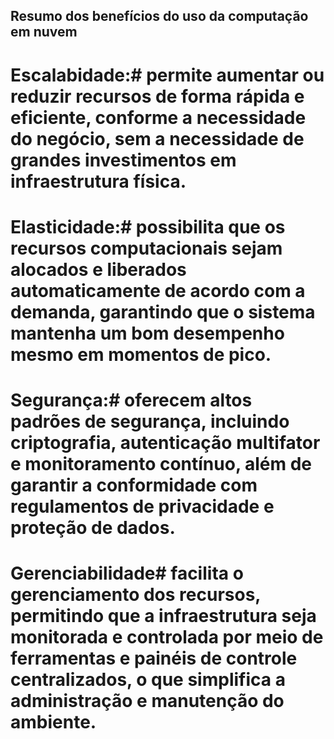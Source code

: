 ## Resumo dos benefícios do uso da computação em nuvem ##

# Escalabidade:# permite aumentar ou reduzir recursos de forma rápida e eficiente, conforme a necessidade do negócio, sem a necessidade de grandes investimentos em infraestrutura física.
# Elasticidade:# possibilita que os recursos computacionais sejam alocados e liberados automaticamente de acordo com a demanda, garantindo que o sistema mantenha um bom desempenho mesmo em momentos de pico.
# Segurança:# oferecem altos padrões de segurança, incluindo criptografia, autenticação multifator e monitoramento contínuo, além de garantir a conformidade com regulamentos de privacidade e proteção de dados.
# Gerenciabilidade# facilita o gerenciamento dos recursos, permitindo que a infraestrutura seja monitorada e controlada por meio de ferramentas e painéis de controle centralizados, o que simplifica a administração e manutenção do ambiente.
